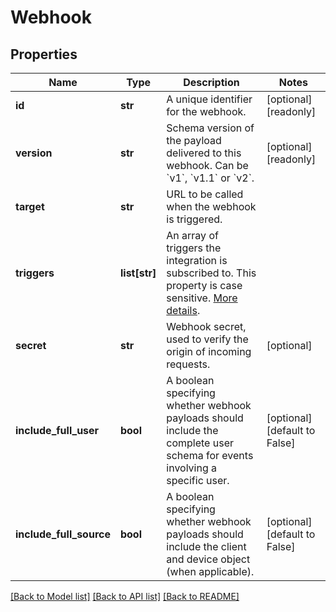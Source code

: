 # Webhook

## Properties
Name | Type | Description | Notes
------------ | ------------- | ------------- | -------------
**id** | **str** | A unique identifier for the webhook. | [optional] [readonly] 
**version** | **str** | Schema version of the payload delivered to this webhook. Can be &#x60;v1&#x60;, &#x60;v1.1&#x60; or &#x60;v2&#x60;. | [optional] [readonly] 
**target** | **str** | URL to be called when the webhook is triggered. | 
**triggers** | **list[str]** | An array of triggers the integration is subscribed to. This property is case sensitive. [More details](https://docs.smooch.io/rest/#section/Webhook-Triggers). | 
**secret** | **str** | Webhook secret, used to verify the origin of incoming requests. | [optional] 
**include_full_user** | **bool** | A boolean specifying whether webhook payloads should include the complete user schema for events involving a specific user. | [optional] [default to False]
**include_full_source** | **bool** | A boolean specifying whether webhook payloads should include the client and device object (when applicable). | [optional] [default to False]

[[Back to Model list]](../README.md#documentation-for-models) [[Back to API list]](../README.md#documentation-for-api-endpoints) [[Back to README]](../README.md)


